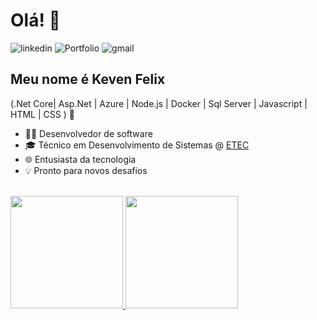 <h1>Olá! 👋</h1>

![linkedin](https://img.shields.io/badge/linkedin-%230A66C2?style=for-the-badge&logo=linkedin&link=https%3A%2F%2Fwww.linkedin.com%2Fin%2Fkeven-felix-04832a249%2F)
![Portfolio](https://img.shields.io/badge/Portfolio-black?style=for-the-badge&logo=googlechrome&logoColor=white&link=https%3A%2F%2Fportfolio-pessoal-keven.netlify.app%2F)
![gmail](https://img.shields.io/badge/gmail-%23EA4335?style=for-the-badge&logo=gmail&logoColor=white&link=mailto%3Akeven.05%40hotmail.com)

## Meu nome é Keven Felix
(.Net Core| Asp.Net | Azure | Node.js | Docker | Sql Server | Javascript | HTML | CSS ) 🚀
- 👩‍💻 Desenvolvedor de software
- 🎓 Técnico em Desenvolvimento de Sistemas @ [ETEC](https://www.cps.sp.gov.br/etecs/etec-paulistano-freguesia-do-o/)
- 🌐 Entusiasta da tecnologia
- 💡 Pronto para novos desafios

<div align="left">
</div>
<br>
<div align="left">
  <a href="https://github.com/KevenFelixDaSilva">
  <img height="180em" src="https://github-readme-stats.vercel.app/api?username=KevenFelixDaSilva&show_icons=true&theme=dark&include_all_commits=true&count_private=true"/>
  <img height="180em" src="https://github-readme-stats.vercel.app/api/top-langs/?username=KevenFelixDaSilva&layout=compact&langs_count=7&theme=dark"/>
</div>
